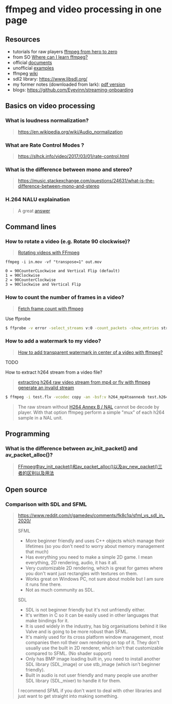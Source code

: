 # ffmpeg and video processing in one page

## Resources

- tutorials for raw players [ffmpeg from hero to zero](https://ffmpegfromzerotohero.com/)
- from SO [Where can I learn ffmpeg?](https://stackoverflow.com/questions/60230868/where-can-i-learn-ffmpeg)
- official [documents](https://ffmpeg.org/documentation.html)
- unofficial [examples](https://hhsprings.bitbucket.io/docs/programming/examples/ffmpeg/index.html#)
- ffmpeg [wiki](https://trac.ffmpeg.org/wiki)
- sdl2 library: https://www.libsdl.org/
- my former notes (downloaded from lark): [pdf version](./pdfs/ffmpeg.pdf)
- blogs: https://github.com/Eyevinn/streaming-onboarding

## Basics on video processing

### What is loudness normalization?

> https://en.wikipedia.org/wiki/Audio_normalization

### What are Rate Control Modes ?

> https://slhck.info/video/2017/03/01/rate-control.html

### What is the difference between mono and stereo?

> https://music.stackexchange.com/questions/24631/what-is-the-difference-between-mono-and-stereo

### H.264 NALU explaination

> A great [answer](https://stackoverflow.com/a/24890903/11100389)

## Command lines

### How to rotate a video (e.g.  Rotate 90 clockwise)?

> [Rotating videos with FFmpeg](https://stackoverflow.com/questions/3937387/rotating-videos-with-ffmpeg)

```
ffmpeg -i in.mov -vf "transpose=1" out.mov
```

```
0 = 90CounterCLockwise and Vertical Flip (default)
1 = 90Clockwise
2 = 90CounterClockwise
3 = 90Clockwise and Vertical Flip
```

### How to count the number of frames in a video?

> [Fetch frame count with ffmpeg](https://stackoverflow.com/questions/2017843/fetch-frame-count-with-ffmpeg)

Use ffprobe

```bash
$ ffprobe -v error -select_streams v:0 -count_packets -show_entries stream=nb_read_packets -of csv=p=0 input.mp4
```

### How to add a watermark to my video?

> [How to add transparent watermark in center of a video with ffmpeg?](https://stackoverflow.com/questions/10918907/how-to-add-transparent-watermark-in-center-of-a-video-with-ffmpeg)

TODO

How to extract h264 stream from a video file?

> [extracting h264 raw video stream from mp4 or flv with ffmpeg generate an invalid stream](https://stackoverflow.com/questions/19300350/extracting-h264-raw-video-stream-from-mp4-or-flv-with-ffmpeg-generate-an-invalid)

```bash
$ ffmpeg -i test.flv -vcodec copy -an -bsf:v h264_mp4toannexb test.h264
```

> The raw stream without [H264 Annex B / NAL](http://en.wikipedia.org/wiki/Network_Abstraction_Layer) cannot be decode by player. With that option ffmpeg perform a simple "mux" of each h264 sample in a NAL unit.

## Programming

### What is the difference between av_init_packet() and av_packet_alloc()?

> [FFmpeg中av_init_packet()和av_packet_alloc()以及av_new_packet()三者的区别以及用法](https://blog.csdn.net/u010380485/article/details/54668696)

## Open source

### Comparison with SDL and SFML

> https://www.reddit.com/r/gamedev/comments/fk8c1q/sfml_vs_sdl_in_2020/
>
> SFML
>
> - More beginner friendly and uses C++ objects which manage their lifetimes (so you don't need to worry about memory management that much)
> - Has everything you need to make a simple 2D game. I mean everything, 2D rendering, audio, it has it all.
> - Very customizable 2D rendering, which is great for games where you don't want just rectangles with textures on them.
> - Works great on Windows PC, not sure about mobile but I am sure it runs fine there.
> - Not as much community as SDL.
>
> SDL
>
> - SDL is not beginner friendly but it's not unfriendly either.
> - It's written in C so it can be easily used in other languages that make bindings for it.
> - It is used widely in the industry, has big organisations behind it like Valve and is going to be more robust than SFML.
> - It's mainly used for its cross platform window management, most companies then roll their own rendering on top of it. They don't usually use the built in 2D renderer, which isn't that customizable compared to SFML. (No shader support)
> - Only has BMP image loading built in, you need to install another SDL library (SDL_image) or use stb_image (which isn't beginner friendly).
> - Built in audio is not user friendly and many people use another SDL library (SDL_mixer) to handle it for them.
>
> I recommend SFML if you don't want to deal with other libraries and just want to get straight into making something.
